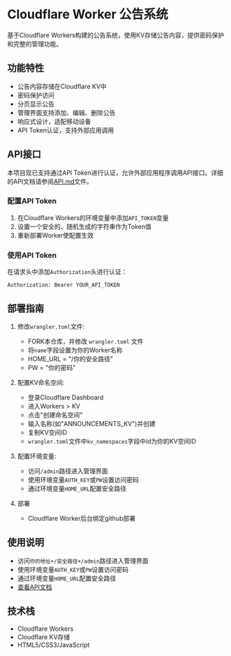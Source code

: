 # Cloudflare Worker 公告系统

基于Cloudflare Workers构建的公告系统，使用KV存储公告内容，提供密码保护和完整的管理功能。

## 功能特性

- 公告内容存储在Cloudflare KV中
- 密码保护访问
- 分页显示公告
- 管理界面支持添加、编辑、删除公告
- 响应式设计，适配移动设备
- API Token认证，支持外部应用调用

## API接口

本项目现已支持通过API Token进行认证，允许外部应用程序调用API接口。详细的API文档请参阅[API.md](./API.md)文件。

### 配置API Token

1. 在Cloudflare Workers的环境变量中添加`API_TOKEN`变量
2. 设置一个安全的、随机生成的字符串作为Token值
3. 重新部署Worker使配置生效

### 使用API Token

在请求头中添加`Authorization`头进行认证：

```
Authorization: Bearer YOUR_API_TOKEN
```

## 部署指南

1. 修改`wrangler.toml`文件:
   - FORK本仓库，并修改 `wrangler.toml` 文件 
   - 将`name`字段设置为你的Worker名称 
   - HOME_URL = "/你的安全路径"
   - PW = "你的密码"

2. 配置KV命名空间:
   - 登录Cloudflare Dashboard
   - 进入Workers > KV
   - 点击"创建命名空间"
   - 输入名称(如"ANNOUNCEMENTS_KV")并创建
   - 复制KV空间ID 
   - `wrangler.toml`文件中`kv_namespaces`字段中id为你的KV空间ID

3. 配置环境变量:
   - 访问`/admin`路径进入管理界面
   - 使用环境变量`AUTH_KEY`或`PW`设置访问密码
   - 通过环境变量`HOME_URL`配置安全路径
4. 部署 
   - Cloudflare Worker后台绑定github部署



## 使用说明

- 访问`你的地址+/安全路径+/admin`路径进入管理界面
- 使用环境变量`AUTH_KEY`或`PW`设置访问密码
- 通过环境变量`HOME_URL`配置安全路径
- [查看API文档](./API.md)


## 技术栈
- Cloudflare Workers
- Cloudflare KV存储
- HTML5/CSS3/JavaScript
